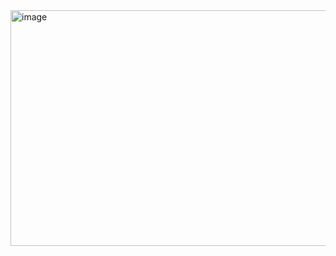 <img width="858" height="377" alt="image" src="https://github.com/user-attachments/assets/bc064022-3074-48b4-98e8-a44f23120eaa" />
